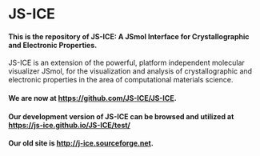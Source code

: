# JS-ICE

#### This is the repository of JS-ICE: A JSmol Interface for Crystallographic and Electronic Properties.

JS-ICE is an extension of the powerful, platform independent molecular visualizer JSmol, for the visualization and analysis of crystallographic and electronic properties in the area of computational materials science. 

#### We are now at https://github.com/JS-ICE/JS-ICE.

#### Our development version of JS-ICE can be browsed and utilized at https://js-ice.github.io/JS-ICE/test/

#### Our old site is http://j-ice.sourceforge.net. 
